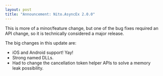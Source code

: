 ```yaml
---
layout: post
title: "Announcement: Nito.AsyncEx 2.0.0"
---
```

This is more of a minor/feature change, but one of the bug fixes required an API change, so it is technically considered a major release.



The big changes in this update are:




- iOS and Android support! Yay!
- Strong named DLLs.
- Had to change the cancellation token helper APIs to solve a memory leak possibility.

